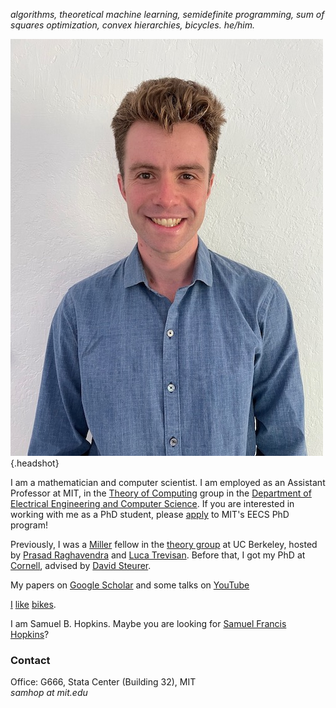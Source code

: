 

*algorithms, theoretical machine learning, semidefinite programming, sum of squares optimization, convex hierarchies, bicycles. he/him.*


![](sam_headshot_new.jpeg){.headshot}

I am a mathematician and computer scientist. I am employed as an Assistant Professor at MIT, in the [Theory of Computing](https://toc.csail.mit.edu/) group in the [Department of Electrical Engineering and Computer Science](https://www.eecs.mit.edu/). If you are interested in working with me as a PhD student, please [apply](https://www.eecs.mit.edu/academics-admissions/graduate-program/admissions) to MIT's EECS PhD program!

Previously, I was a [Miller](http://miller.berkeley.edu/) fellow in the [theory group](http://theory.cs.berkeley.edu/) at UC Berkeley, hosted by [Prasad Raghavendra](https://people.eecs.berkeley.edu/~prasad/) and [Luca Trevisan](https://lucatrevisan.github.io/). Before that, I got my PhD at [Cornell](https://www.cs.cornell.edu/research/theory), advised by [David Steurer](http://www.dsteurer.org/).

My papers on [Google Scholar](https://scholar.google.com/citations?user=E_a3VB4AAAAJ&hl=en) and some talks on [YouTube](https://www.youtube.com/channel/UC0SsR6PPN3SuO7IzFc1Bhfg)

[I](pics/tongue.jpg) [like](pics/mtdiablo.jpg) [bikes](pics/snow.jpg).

I am Samuel B. Hopkins. Maybe you are looking for [Samuel Francis Hopkins](http://www-users.math.umn.edu/~shopkins/)?

### Contact
Office: G666, Stata Center (Building 32), MIT\
*samhop at mit.edu*





